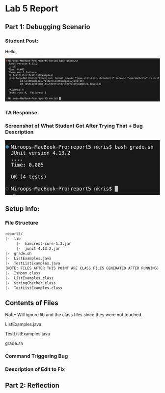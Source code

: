# Lab 5 Report

## Part 1: Debugging Scenario

### Student Post:
Hello,


![Image](lab5-img/error.png)

### TA Response:

### Screenshot of What Student Got After Trying That + Bug Description
![Image](lab5-img/second-try.png)

## Setup Info:

### File Structure

```
report5/
|-  lib
     |-  hamcrest-core-1.3.jar
     |-  junit-4.13.2.jar
|-  grade.sh
|-  ListExamples.java
|-  TestListExamples.java
(NOTE: FILES AFTER THIS POINT ARE CLASS FILES GENERATED AFTER RUNNING)
|-  IsMoon.class
|-  ListExamples.class
|-  StringChecker.class
|-  TestListExamples.class
```

## Contents of Files
Note: Will ignore lib and the class files since they were not touched.

ListExamples.java

TestListExamples.java

grade.sh

### Command Triggering Bug

### Description of Edit to Fix


## Part 2: Reflection





